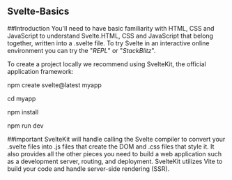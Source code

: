 ## Svelte-Basics

##Introduction
You'll need to have basic familiarity with HTML, CSS and JavaScript to understand Svelte.HTML, CSS and JavaScript that belong together, written into a .svelte file. 
To try Svelte in an interactive online environment you can try the "_REPL_" or "_StackBlitz_".

To create a project locally we recommend using SvelteKit, the official application framework:

npm create svelte@latest myapp           

cd myapp

npm install

npm run dev



##important
SvelteKit will handle calling the Svelte compiler to convert your .svelte files into .js files that create the DOM and .css files that style it. It also provides all the other pieces you need to build a web application such as a development server, routing, and deployment. SvelteKit utilizes Vite to build your code and handle server-side rendering (SSR). 
